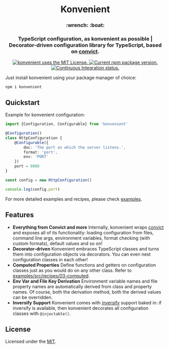 <h1 align="center">
  Konvenient
</h1>

<h3 align="center">
  :wrench: :boat:
<h3>

<h3 align="center">
  TypeScript configuration, as konvenient as possible | Decorator-driven configuration library for TypeScript, based on <a href="https://github.com/mozilla/node-convict">convict</a>.
</h3>

<p align="center">
  <a href="https://github.com/battila7/konvenient/blob/master/LICENSE">
    <img src="https://img.shields.io/github/license/battila7/konvenient" alt="konvenient uses the MIT License.">
  </a>
  <a href="https://www.npmjs.com/package/konvenient">
    <img src="https://img.shields.io/npm/v/konvenient" alt="Current npm package version.">
  </a>
  <a href="https://github.com/battila7/konvenient/actions/workflows/continuous-integration.yml">
    <img src="https://github.com/battila7/konvenient/actions/workflows/continuous-integration.yml/badge.svg" alt="Continuous Integration status.">
  </a>
</p>

Just install konvenient using your package manager of choice:

~~~~
npm i konvenient
~~~~

## Quickstart

Example for konvenient configuration:

~~~~TypeScript
import {Configuration, Configurable} from 'konvenient'

@Configuration()
class HttpConfiguration {
	@Configurable({
		doc: 'The port on which the server listens.',
		format: 'port',
		env: 'PORT'
	})
	port = 8080
}

const config = new HttpConfiguration()

console.log(config.port)
~~~~

For more detailed examples and recipes, please check [examples](examples).

## Features

  * **Everything from Convict and more** Internally, konvenient wraps [convict](https://github.com/mozilla/node-convict) and exposes all of its functionality: loading configuration from files, command line args, environment variables, format checking (with custom formats), default values and so on!
  * **Decorator-driven** Konvenient embraces TypeScript classes and turns them into configuration objects via decorators. You can even nest configuration classes in each other!
  * **Computed Properties** Define functions and getters on configuration classes just as you would do on any other class. Refer to [examples/src/recipes/03-computed](examples/src/recipes/03-computed/index.ts).
  * **Env Var and File Key Derivation** Environment variable names and file property names are automatically derived from class and property names. Of course, both the derivation method, both the derived values can be overridden.
  * **Inversify Support** Konvenient comes with [inversify](https://inversify.io/) support baked in: if inversify is available, then konvenient decorates all configuration classes with `@injectable()`.

## License

Licensed under the [MIT](LICENSE).

